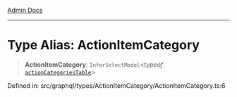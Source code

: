 [Admin Docs](/)

***

# Type Alias: ActionItemCategory

> **ActionItemCategory**: `InferSelectModel`\<*typeof* [`actionCategoriesTable`](../../../../../drizzle/tables/actionCategories/variables/actionCategoriesTable.md)\>

Defined in: src/graphql/types/ActionItemCategory/ActionItemCategory.ts:6
